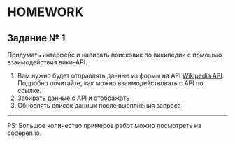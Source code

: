 # HOMEWORK

## Задание № 1

Придумать интерфейс и написать поисковик по википедии с помощью взаимодействия вики-API. 
1. Вам нужно будет отправлять данные из формы на API [Wikipedia API](https://www.mediawiki.org/wiki/API:Main_page/ru). Подробно почитайте, как можно взаимодействовать с API по ссылке.
2. Забирать данные с API и отображать
3. Обновлять список данных после выоплнения запроса

***

PS: Большое количество примеров работ можно посмотреть на codepen.io.